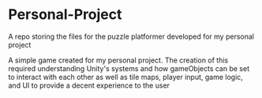 # Personal-Project
A repo storing the files for the puzzle platformer developed for my personal project

A simple game created for my personal project.
The creation of this required understanding Unity's systems and how gameObjects can be set to interact with each other
as well as tile maps, player input, game logic, and UI to provide a decent experience to the user
